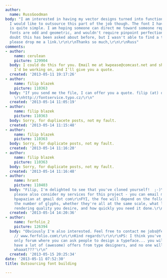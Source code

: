 ```yaml
---
author:
  name: RussGoodman
body: "I am interested in having my vector designs turned into functioning fonts.
  I would like to outsource this part of the job though. The font I have designed
  is quite simple. I am hoping someone can direct me toward someone reputable. The
  fonts are odd and geometric, and wouldn't require pinpoint perfection.\r\n\r\nNo
  doubt this has been asked about before, but I wasn't able to find a thread. If so
  please drop me a link.\r\n\r\nThanks so much,\r\n\r\nRuss"
comments:
- author:
    name: cerulean
    picture: 129904
  body: I could do this for you. Email me at kwpease@comcast.net and show me what
    I'd be working on, and I'll give you a quote.
  created: '2013-05-11 19:17:26'
- author:
    name: filip blazek
    picture: 110363
  body: "If you send me the file, I can offer you a quote. filip (at) designiq.cz.
    \r\nhttp://fontservice.typo.cz/\r\n"
  created: '2013-05-14 11:05:19'
- author:
    name: filip blazek
    picture: 110363
  body: Sorry, for dupliacete posts, not my fault.
  created: '2013-05-14 11:15:48'
- author:
    name: filip blazek
    picture: 110363
  body: Sorry, for duplicate posts, not my fault.
  created: '2013-05-14 11:16:20'
- author:
    name: filip blazek
    picture: 110363
  body: Sorry, for duplicate posts, not my fault.
  created: '2013-05-14 11:16:48'
- author:
    name: hrant
    picture: 110403
  body: "Filip, I'm delighted to see that you've cloned yourself!  ;-)\r\n\r\nRuss,
    please also consider my services for this project - you can email me for a quote:
    hpapazian at gmail dot com\r\nFYI, the fee will depend on the following things:
    the number of glyphs, whether they're all at the same scale, what level of screen
    rendering quality you desire, and how quickly you need it done.\r\n\r\nhhp\r\n"
  created: '2013-05-14 14:20:36'
- author:
    name: ferfolio_2
    picture: 126394
  body: "Obviously I'm also interested. Feel free to contact me jobs@ferfolio.com
    // www.ferfolio.com\r\n\r\nKind regards!\r\n\r\nPS: I think you've come to the
    only forum where you can ask people to design a typeface... you will probably
    have a lot of (awesome) offers from type designers, and no one will reply 'Do
    whaaat???'\r\n"
  created: '2013-05-15 20:25:34'
date: '2013-05-11 07:52:30'
title: Outsourcing font building

---
```

